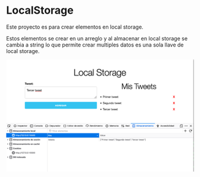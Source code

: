 # LocalStorage

Este proyecto es para crear elementos en local storage.

Estos elementos se crear en un arreglo y al almacenar en local storage se cambia a string lo que permite crear multiples datos es una sola llave de local storage.


<p align="center"><img src="./readme/localstorage.png" width="800"></p>